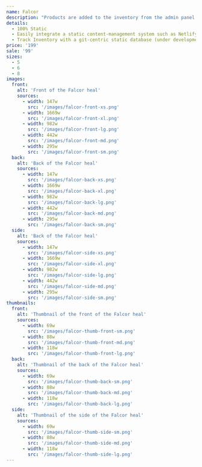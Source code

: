 ```yaml
---
name: Falcor
description: "Products are added to the inventory from the admin panel. You can access this from the gocommerce.com/admin page. Check it out to learn more.\_"
details:
  - 100% Static
  - Easily integrate a static content-management system such as Netlify-CMS
  - Track Inventory with a git-centric static database (under development)
price: '199'
sale: '99'
sizes:
  - 5
  - 6
  - 8
images:
  front:
    alt: 'Front of the Falcor heal'
    sources:
      - width: 147w
        src: '/images/falcor-front-xs.png'
      - width: 1669w
        src: '/images/falcor-front-xl.png'
      - width: 982w
        src: '/images/falcor-front-lg.png'
      - width: 442w
        src: '/images/falcor-front-md.png'
      - width: 295w
        src: '/images/falcor-front-sm.png'
  back:
    alt: 'Back of the Falcor heal'
    sources:
      - width: 147w
        src: '/images/falcor-back-xs.png'
      - width: 1669w
        src: '/images/falcor-back-xl.png'
      - width: 982w
        src: '/images/falcor-back-lg.png'
      - width: 442w
        src: '/images/falcor-back-md.png'
      - width: 295w
        src: '/images/falcor-back-sm.png'
  side:
    alt: 'Back of the Falcor heal'
    sources:
      - width: 147w
        src: '/images/falcor-side-xs.png'
      - width: 1669w
        src: '/images/falcor-side-xl.png'
      - width: 982w
        src: '/images/falcor-side-lg.png'
      - width: 442w
        src: '/images/falcor-side-md.png'
      - width: 295w
        src: '/images/falcor-side-sm.png'
thumbnails:
  front:
    alt: 'Thumbnail of the front of the Falcor heal'
    sources:
      - width: 69w
        src: '/images/falcor-thumb-front-sm.png'
      - width: 88w
        src: '/images/falcor-thumb-front-md.png'
      - width: 118w
        src: '/images/falcor-thumb-front-lg.png'
  back:
    alt: 'Thumbnail of the back of the Falcor heal'
    sources:
      - width: 69w
        src: '/images/falcor-thumb-back-sm.png'
      - width: 88w
        src: '/images/falcor-thumb-back-md.png'
      - width: 118w
        src: '/images/falcor-thumb-back-lg.png'
  side:
    alt: 'Thumbnail of the side of the Falcor heal'
    sources:
      - width: 69w
        src: '/images/falcor-thumb-side-sm.png'
      - width: 88w
        src: '/images/falcor-thumb-side-md.png'
      - width: 118w
        src: '/images/falcor-thumb-side-lg.png'
---
```

